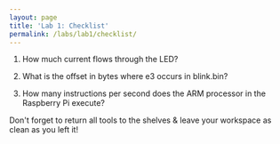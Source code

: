 ```yaml
---
layout: page
title: 'Lab 1: Checklist'
permalink: /labs/lab1/checklist/
---
```


1. How much current flows through the LED?

2. What is the offset in bytes where e3 occurs in blink.bin?

3. How many instructions per second does the ARM processor
in the Raspberry Pi execute?

Don't forget to return all tools to the shelves & leave your workspace as clean as you left it!